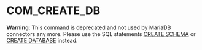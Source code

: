 
# COM_CREATE_DB

**Warning**: This command is deprecated and not used by MariaDB connectors any more. Please use the SQL statements [CREATE SCHEMA](../../../../../reference/sql-statements-and-structure/sql-statements/data-definition/create/create-database.md) or [CREATE DATABASE](../../../../../reference/sql-statements-and-structure/sql-statements/data-definition/create/create-database.md) instead.

